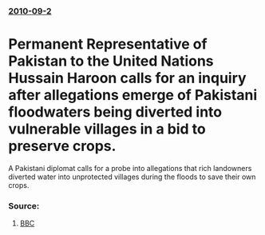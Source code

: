 ### [2010-09-2](/news/2010/09/2/index.md)

# Permanent Representative of Pakistan to the United Nations Hussain Haroon calls for an inquiry after allegations emerge of Pakistani floodwaters being diverted into vulnerable villages in a bid to preserve crops. 

A Pakistani diplomat calls for a probe into allegations that rich landowners diverted water into unprotected villages during the floods to save their own crops.


### Source:

1. [BBC](http://www.bbc.co.uk/news/world-south-asia-11160995)
